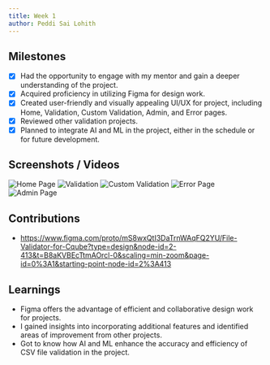```yaml
---
title: Week 1
author: Peddi Sai Lohith
---
```


## Milestones

- [x] Had the opportunity to engage with my mentor and gain a deeper understanding of the project.
- [x] Acquired proficiency in utilizing Figma for design work.
- [x] Created user-friendly and visually appealing UI/UX for project, including Home, Validation, Custom Validation, Admin, and Error pages.
- [x] Reviewed other validation projects.
- [x] Planned to integrate AI and ML in the project, either in the schedule or for future development.

## Screenshots / Videos

![Home Page](./Home_page.png)
![Validation](./File_Upload.png)
![Custom Validation](./Custom_Validation.png)
![Error Page](./Error_Found.png)
![Admin Page](./Admin.png)

## Contributions

- https://www.figma.com/proto/mS8wxQtI3DaTrnWAqFQ2YU/File-Validator-for-Cqube?type=design&node-id=2-413&t=B8aKVBEcTtmAOrcl-0&scaling=min-zoom&page-id=0%3A1&starting-point-node-id=2%3A413

## Learnings

- Figma offers the advantage of efficient and collaborative design work for projects.
- I gained insights into incorporating additional features and identified areas of improvement from other projects.
- Got to know how AI and ML enhance the accuracy and efficiency of CSV file validation in the project.
